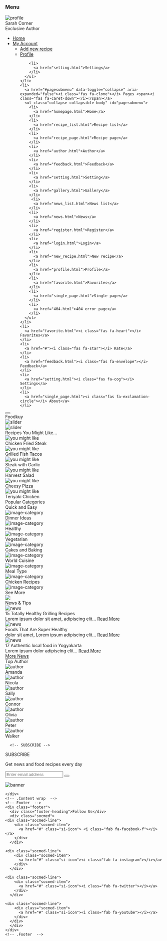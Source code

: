 <!doctype html>
<html lang="en">

<!-- Mirrored from resptheme.com/tf/foodkuy/_preview/green-leaf/homepage.html by HTTrack Website Copier/3.x [XR&CO'2014], Sun, 26 Jan 2020 19:51:28 GMT -->
<head>
<!-- Required meta tags -->
<meta charset="utf-8">
<title>Foodkuy - Mobile HTML Template</title>
<meta name="viewport" content="width=device-width, initial-scale=1, shrink-to-fit=no">
<meta name="mobile-web-app-capable" content="yes">
<meta name="apple-mobile-web-app-capable" content="yes">
<meta name="apple-touch-fullscreen" content="yes">
<meta name="HandheldFriendly" content="True">
<link rel="icon" href="favicon.html" type="image/x-icon">

<!-- Bootstrap v4.3.1 CSS -->
<link rel="stylesheet" href="lib/bootstrap/css/bootstrap.min.css">
<!-- Custom CSS -->
<link rel="stylesheet" href="css/normalize.css">
<link rel="stylesheet" href="css/theme.css">
<link rel="stylesheet" href="css/theme/themelibrary.css">
<!-- Slick CSS -->
<link rel="stylesheet" type="text/css" href="lib/slick/slick/slick.css">
<link rel="stylesheet" type="text/css" href="lib/slick/slick/slick-theme.css">
<!-- Magnific Popup core CSS file -->
<link rel="stylesheet" href="lib/Magnific-Popup-master/dist/magnific-popup.html">
<!-- Font Awesome Free 5.10.2 JS -->
<script defer src="lib/fontawesome-free-5.10.2-web/js/brands.js"></script>
<script defer src="lib/fontawesome-free-5.10.2-web/js/solid.js"></script>
<script defer src="lib/fontawesome-free-5.10.2-web/js/fontawesome.js"></script>
</head>
<body class="default">

<!-- Preloading -->
<div class="preloading">
  <div class="wrap-preload">
    <div class="cssload-loader"></div>
  </div>
</div>
<!-- .Preloading -->

<div class="wrapper">
  <!-- Sidebar left -->
  <nav id="sidebarleft" class="sidenav">
  <div id="dismiss">
    <i class="fas fa-times"></i>
  </div>
  <div class="sidebar-header">
    <h3>Menu</h3>
  </div>
  <div class="sdprofile">
    <div class="sdp-left">
      <img src="img/profile5.jpg" alt="profile">
    </div>
    <div class="sdp-right">
      <div class="sd-name">Sarah Corner</div>
      <div class="sd-status">Exclusive Author</div>
    </div>
  </div>
  <ul class="list-unstyled components">
    <li>
      <a href="homepage.html"><i class="fas fa-home"></i> Home</a>
    </li>
    <li>
      <a href="#pagemyaccount" data-toggle="collapse" aria-expanded="false"><i class="fas fa-user"></i> My Account <span><i class="fas fa-caret-down"></i></span></a>
      <ul class="collapse collapsible-body" id="pagemyaccount">
        <li>
          <a href="new_recipe.html">Add new recipe</a>
        </li>
        <li>
          <a href="profile.html">Profile</a>
        </li>

        <li>
          <a href="setting.html">Setting</a>
        </li>
      </ul>
    </li>
    <li>
      <a href="#pagesubmenu" data-toggle="collapse" aria-expanded="false"><i class="fas fa-clone"></i> Pages <span><i class="fas fa-caret-down"></i></span></a>
      <ul class="collapse collapsible-body" id="pagesubmenu">
        <li>
          <a href="homepage.html">Home</a>
        </li>
        <li>
          <a href="recipe_list.html">Recipe list</a>
        </li>
        <li>
          <a href="recipe_page.html">Recipe page</a>
        </li> 
        <li>
          <a href="author.html">Author</a>
        </li>
        <li>
          <a href="feedback.html">Feedback</a>
        </li>
        <li>
          <a href="setting.html">Setting</a>
        </li>
        <li>
          <a href="gallery.html">Gallery</a>
        </li>
         <li>
          <a href="news_list.html">News list</a>
        </li>
        <li>
          <a href="news.html">News</a>
        </li>
        <li>
          <a href="register.html">Register</a>
        </li>
        <li>
          <a href="login.html">Login</a>
        </li>
        <li>
          <a href="new_recipe.html">New recipe</a>
        </li>
        <li>
          <a href="profile.html">Profile</a>
        </li>
        <li>
          <a href="favorite.html">Favorites</a>
        </li>
        <li>
          <a href="single_page.html">Single page</a>
        </li>
        <li>
          <a href="404.html">404 error page</a>
        </li>
      </ul>
    </li>
    <li>
      <a href="favorite.html"><i class="fas fa-heart"></i> Favorites</a>
    </li>
    <li>
      <a href="#"><i class="fas fa-star"></i> Rate</a>
    </li>
    <li>
      <a href="feedback.html"><i class="fas fa-envelope"></i> Feedback</a>
    </li>
    <li>
      <a href="setting.html"><i class="fas fa-cog"></i> Settings</a>
    </li>
    <li>
      <a href="single_page.html"><i class="fas fa-exclamation-circle"></i> About</a>
    </li>
  </ul>
  </nav>
  <!-- .Sidebar left -->
  <!-- Sidebar right -->
  <!-- Sidebar right -->
  <!-- Page content  -->
  <div id="content">
    <!-- Header  -->
    <nav class="navbar navbar-expand-lg navbar-light bg-header">
    <div class="container-fluid">
      <button type="button" id="sidebarleftbutton" class="btn">
      <i class="fas fa-align-left"></i>
      </button>
      <div class="logo">Foodkuy</div>
    </div>
    </nav>
    <!-- .Header  -->
    <!-- Content Wrap  -->
    <div class="content-wrap">
      <div class="img-hero">
        <div>
          <img src="img/slide3.jpg" alt="slider">
        </div>
        <div>
          <img src="img/slide4.jpg" alt="slider">
        </div> 
      </div>
      <div class="section-home you-might-like">
        <div class="heading-section">
          <div class="sa-title popcat">Recipes You Might Like...</div>
          <div class="clear"></div>
        </div>
        <div class="yml-carousel">
          <div class="yml-box">
            <div class="yml-img">
              <img src="img/food9.jpg" alt="you might like">
            </div>
            <div class="yml-food-text">Chicken Fried Steak</div>
          </div>
          <div class="yml-box">
            <div class="yml-img">
              <img src="img/food10.jpg" alt="you might like">
            </div>
            <div class="yml-food-text">Grilled Fish Tacos</div>
          </div>
          <div class="yml-box">
            <div class="yml-img">
              <img src="img/food11.jpg" alt="you might like">
            </div>
            <div class="yml-food-text">Steak with Garlic</div>
          </div>
          <div class="yml-box">
            <div class="yml-img">
              <img src="img/food12.jpg" alt="you might like">
            </div>
            <div class="yml-food-text">Harvest Salad</div>
          </div>
          <div class="yml-box">
            <div class="yml-img">
              <img src="img/food13.jpg" alt="you might like">
            </div>
            <div class="yml-food-text">Cheesy Pizza</div>
          </div>
          <div class="yml-box">
            <div class="yml-img">
              <img src="img/food14.jpg" alt="you might like">
            </div>
            <div class="yml-food-text">Teriyaki Chicken</div>
          </div>
        </div>
      </div>
      <div class="section-home s-category">
        <div class="heading-section">
          <div class="sa-title popcat">Popular Categories</div>
          <div class="clear"></div>
        </div>
        <div class="home-category-list">
          <div class="home-box-category">
            <div class="home-text-category">
              <div class="bc-text">Quick and Easy</div>
            </div>
            <div class="home-image-category">
              <img src="img/food1.jpg" alt="image-category">
            </div>
          </div>
          <div class="home-box-category">
            <div class="home-text-category">
              <div class="bc-text">Dinner Ideas</div>
            </div>
            <div class="home-image-category">
              <img src="img/food2.jpg" alt="image-category">
            </div>
          </div>
          <div class="home-box-category">
            <div class="home-text-category">
              <div class="bc-text">Healthy</div>
            </div>
            <div class="home-image-category">
              <img src="img/food3.jpg" alt="image-category">
            </div>
          </div>
          <div class="home-box-category">
            <div class="home-text-category">
              <div class="bc-text">Vegetarian</div>
            </div>
            <div class="home-image-category">
              <img src="img/food4.jpg" alt="image-category">
            </div>
          </div>
          <div class="home-box-category">
            <div class="home-text-category">
              <div class="bc-text">Cakes and Baking</div>
            </div>
            <div class="home-image-category">
              <img src="img/food5.jpg" alt="image-category">
            </div>
          </div>
          <div class="home-box-category">
            <div class="home-text-category">
              <div class="bc-text">World Cuisine</div>
            </div>
            <div class="home-image-category">
              <img src="img/food6.jpg" alt="image-category">
            </div>
          </div>
          <div class="home-box-category">
            <div class="home-text-category">
              <div class="bc-text">Meal Type</div>
            </div>
            <div class="home-image-category">
              <img src="img/food7.jpg" alt="image-category">
            </div>
          </div>
          <div class="home-box-category">
            <div class="home-text-category">
              <div class="bc-text">Chicken Recipes</div>
            </div>
            <div class="home-image-category">
              <img src="img/food8.jpg" alt="image-category">
            </div>
          </div>
          <div class="clear"></div>
          <div class=" more-category">
            <div class="theme-button mcbutton">See More</div>
          </div>
        </div>
      </div>
      <div class="section-home home-banner">
        <img src="img/banner.jpg">
      </div> 
      <div class="section-home home-news">
        <div class="heading-section">
         <div class="sa-title popcat">News & Tips</div> 
          <div class="clear"></div>
        </div>
        <div class="home-news-wrap">
          <div class="news-item">
            <div class="news-content">
              <div class="hnw-img">
                <img src="img/news.jpg" alt="news">
              </div>
              <div class="hnw-desc">
                <div class="hnw-title">15 Totally Healthy Grilling Recipes</div>
                <div class="hnw-text">
                  Lorem ipsum dolor sit amet, adipiscing elit... <a href="news.html" class="more">Read More</a>
                </div>
              </div>
            </div>
          </div>
          <div class="news-item">
            <div class="news-content">
              <div class="hnw-img">
                <img src="img/news2.jpg" alt="news">
              </div>
              <div class="hnw-desc">
                <div class="hnw-title">Foods That Are Super Healthy</div>
                <div class="hnw-text">
                  dolor sit amet, Lorem ipsum adipiscing elit... <a href="news.html" class="more">Read More</a>
                </div>
              </div>
            </div>
          </div>
          <div class="news-item">
            <div class="news-content">
              <div class="hnw-img">
                <img src="img/news3.jpg" alt="news">
              </div>
              <div class="hnw-desc">
                <div class="hnw-title">17 Authentic local food in Yogyakarta</div>
                <div class="hnw-text">
                  Lorem ipsum dolor adipiscing elit... <a href="news.html" class="more">Read More</a>
                </div>
              </div>
            </div>
          </div>
          <div class=" more-category">
            <a href="news_list.html"><div class="theme-button mcbutton">More News</div></a> 
          </div>
        </div>
      </div>
      <div class="section-home recipe-author">
        <div class="heading-section">
          <div class="sa-title popcat">Top Author</div>
          <div class="clear"></div>
        </div>
        <div class="home-author">
          <div class="author-box">
            <div class="author-img">
              <img src="img/profile.jpg" alt="author">
            </div>
            <div class="author-name">Amanda</div>
          </div>
          <div class="author-box">
            <div class="author-img">
              <img src="img/profile2.jpg" alt="author">
            </div>
            <div class="author-name">Nicola</div>
          </div>
          <div class="author-box">
            <div class="author-img">
              <img src="img/profile8.jpg" alt="author">
            </div>
            <div class="author-name">Sally</div>
          </div>
          <div class="author-box">
            <div class="author-img">
              <img src="img/profile4.jpg" alt="author">
            </div>
            <div class="author-name">Connor</div>
          </div>
          <div class="author-box">
            <div class="author-img">
              <img src="img/profile5.jpg" alt="author">
            </div>
            <div class="author-name">Olivia</div>
          </div>
          <div class="author-box">
            <div class="author-img">
              <img src="img/profile6.jpg" alt="author">
            </div>
            <div class="author-name">Peter</div>
          </div>
          <div class="author-box">
            <div class="author-img">
              <img src="img/profile7.jpg" alt="author">
            </div>
            <div class="author-name">Walker</div>
          </div>
        </div>
      </div>

      <!-- SUBSCRIBE -->
<div class="section-subscribe">
  <div class="subcontainer">
    <div class="subrow">
      <div class="subcol">
        <div class="section-title">SUBSCRIBE</div>
        <p class="textsub">Get news and food recipes every day</p>
        <div class="mail-subscribe-box">
          <form name="subsribe">
          <input class="form-control" name="user-email" placeholder="Enter email address" value="" type="email">
          <button type="submit" class="submitsub"> <i class="fa fa-angle-right"></i></button>
        </form>
        </div>
      </div>
    </div>
  </div>
  <div class="bg-subscribe">
    <img src="img/food4.jpg" alt="banner">
  </div>
</div>
<!-- END SUBSCRIBE -->

    </div>
    <!-- .Content wrap  -->
    <!-- Footer  -->
    <div class="footer">
      <div class="footer-heading">Follow Us</div>
      <div class="socmed">
    <div class="socmed-line">       
        <div class="socmed-item">
          <a href="#" class="si-icon"> <i class="fab fa-facebook-f"></i></a>
        </div>
      </div>

    <div class="socmed-line">
        <div class="socmed-item">
          <a href="#" class="si-icon"><i class="fab fa-instagram"></i></a>
        </div>
      </div>

    <div class="socmed-line">
        <div class="socmed-item">
          <a href="#" class="si-icon"><i class="fab fa-twitter"></i></a>
        </div>
      </div>

    <div class="socmed-line">
        <div class="socmed-item">
          <a href="#" class="si-icon"><i class="fab fa-youtube"></i></a>
        </div>
      </div>
      </div>
    </div>
    <!-- .Footer  -->
  </div>
  <!-- .Page content  -->
  <div class="overlay"></div>
  <!-- Optional JavaScript -->
  <!-- jQuery v3.4.1 -->
  <script src="lib/jquery/jquery-3.4.1.min.js"></script>
  <!--  Bootstrap v4.3.1 JS -->
  <script src="lib/bootstrap/js/bootstrap.min.js"></script>
  <!-- Magnific Popup core JS file -->
  <script src="lib/Magnific-Popup-master/dist/jquery.magnific-popup.js"></script>
  <!-- Slick JS -->
  <script src="lib/slick/slick/slick.min.js"></script>
  <!--  Custom JS -->
  <script src="js/theme.js"></script>
</div>
</body>

<!-- Mirrored from resptheme.com/tf/foodkuy/_preview/green-leaf/homepage.html by HTTrack Website Copier/3.x [XR&CO'2014], Sun, 26 Jan 2020 19:54:06 GMT -->
</html>